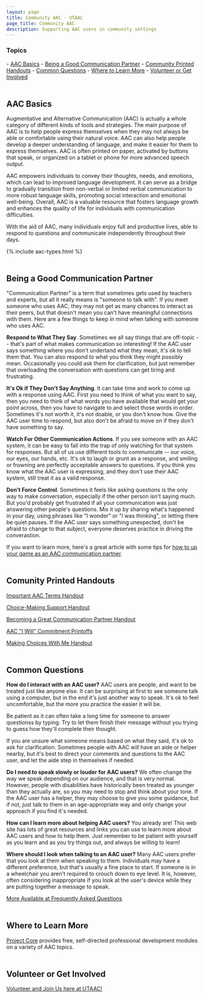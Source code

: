 ```yaml
---
layout: page
title: Community AAC - UTAAC
page_title: Community AAC
description: Supporting AAC users in community settings
---
```

<h3>Topics</h3>
- <a href="#intro">AAC Basics</a>
- <a href="#partner">Being a Good Communication Partner</a>
- <a href="#handouts">Community Printed Handouts</a>
- <a href="#questions">Common Questions</a>
- <a href="#learning">Where to Learn More</a>
- <a href="#involved">Volunteer or Get Involved</a>

<a name="intro" style='margin-bottom: 50px; display: block; visibility: hidden;'></a>
<h2>AAC Basics</h2>

Augmentative and Alternative Communication (AAC) is actually
a whole category of different kinds of tools and strategies.
The main purpose of AAC is to help people express themselves
when they may not always be able or comfortable using their natural voice. AAC can also help people develop a deeper
understanding of language, and make it easier for them
to express themselves. AAC is often printed on paper, 
activated by buttons that speak, or organized on a tablet or
phone for more advanced speech output.

AAC empowers individuals to convey their thoughts, needs, and emotions, which can lead to improved language development. It can serve as a bridge to gradually transition from non-verbal or limited verbal communication to more robust language skills, promoting social interaction and emotional well-being. Overall, AAC is a valuable resource that fosters language growth and enhances the quality of life for individuals with communication difficulties.

With the aid of AAC, many individuals enjoy full and productive lives, able to respond to questions and communicate independently throughout their days.

{% include aac-types.html %}

<a name="partner" style='margin-bottom: 50px; display: block; visibility: hidden;'></a>
<h2>Being a Good Communication Partner</h2>

"Communication Partner" is a term that sometimes gets used by teachers and experts, but all it really means is "someone to talk with". If you meet someone who uses AAC, they may not get as many chances to interact as their peers, but that doesn't mean you can't have meaningful connections with them. Here are a few things to keep in mind when talking with someone who uses AAC.

<b>Respond to What They Say</b>. Sometimes we all say things that are off-topic -- that's part of what makes communication so interesting! If the AAC user says something where you don't undertand what they mean, it's ok to tell them that. You can also respond to what you think they might possibly mean. Occasionally you could ask them for clarification, but just remember that overloading the conversation with questions can get tiring and frustrating.

<b>It's Ok if They Don't Say Anything</b>. It can take time and work to come up with a response using AAC. First you need to think of what you want to say, then you need to think of what words you have available that would get your point across, then you have to navigate to and select those words in order. Sometimes it's not worth it, it's not doable, or you don't know how. Give the AAC user time to respond, but also don't be afraid to move on if they don't have something to say.

<b>Watch For Other Communication Actions</b>. If you see someone with an AAC system, it can be easy to fall into the trap of only watching for that system for responses. But all of us use different tools to communicate -- our voice, our eyes, our hands, etc. It's ok to laugh or grunt as a response, and smiling or frowning are perfectly acceptable answers to questions. If you think you know what the AAC user is expressing, and they don't use their AAC system, still treat it as a valid response.

<b>Don't Force Control</b>. Sometimes it feels like asking questions is the only way to make conversation, especially if the other person isn't saying much. But you'd probably get frustrated if all your communication was just answering other people's questions. Mix it up by sharing what's happened in your day, using phrases like "I wonder" or "I was thinking", or letting there be quiet pauses. If the AAC user says something unexpected, don't be afraid to change to that subject, everyone deserves practice in driving the converastion.

If you want to learn more, here's a great article with some tips for <a href="https://www.assistiveware.com/learn-aac/build-communication-partner-skills">how to up your game as an AAC communication partner</a>.

<a name="handouts" style='margin-bottom: 50px; display: block; visibility: hidden;'></a>
<h2>Comunity Printed Handouts</h2>

<a href="https://www.dropbox.com/s/9kjpncfr4gfhpi5/AAC%20Definitions.pdf?dl=0">Important AAC Terms Handout</a>

<a href="https://www.dropbox.com/scl/fi/pjjf603yjwbjgrf6zrffy/Choice-Making.pdf?rlkey=ahx4v9z8ai4jvw0ntgtrisobo&dl=0">Choice-Making Support Handout</a>

<a href="https://www.dropbox.com/scl/fi/1zjsmspzvdjgwnokhvue1/communicationpartnerimg-1.PDF?rlkey=751nehchx9rlvdjs0ufsjg57q&dl=0">Becoming a Great Communication Partner Handout</a>

<a href="https://www.dropbox.com/scl/fi/udmlnv4xj0l7uw3682m06/Copy-of-miniAACflipbook.pdf?rlkey=6wew9ud7snc637sqz5fussef2&dl=0">AAC "I Will" Commitment Printoffs</a>

<a href="https://www.dropbox.com/scl/fi/yek4bfiaexiuz635edhhx/Making-Choices-With-Me.pdf?rlkey=e6i1tf8i6kxt6javgbanocs7s&dl=0">Making Choices With Me Handout</a>

<a name="questions" style='margin-bottom: 50px; display: block; visibility: hidden;'></a>
<h2>Common Questions</h2>

**How do I interact with an AAC user?**
  AAC users are people, and want to be treated just like anyone else. It can be surprising at first to see someone talk using a computer, but in the end it's just another way to speak. It's ok to feel uncomfortable, but the more you practice the easier it will be.

Be patient as it can often take a long time for someone to answer questionss by typing. Try to let them finish their message without you trying to guess how they'll complete their thought.

If you are unsure what someone means based on what they said, it's ok to ask for clarification. Sometimes people with AAC will have an aide or helper nearby, but it's best to direct your comments and questions to the AAC user, and let the aide step in themselves if needed.

**Do I need to speak slowly or louder for AAC users?**
  We often change the way we speak depending on our audience, and that is very normal. However, people with disabilities have historically been treated as younger than they actually are, so you may need to stop and think about your tone. If the AAC user has a helper, they may choose to give you some guidance, but if not, just talk to them in an age-appropriate way and only change your approach if you find it's needed.

**How can I learn more about helping AAC users?**
  You already are! This web site has lots of great resources and links you can use to learn more about AAC users and how to help them. Just remember to be patient with yourself as you learn and as you try things out, and always be willing to learn!

**Where should I look when talking to an AAC user?**
  Many AAC users prefer that you look at them when speaking to them. Individuals may have a different preference, but that's usually a fine place to start. If someone is in a wheelchair you aren't required to crouch down to eye level. It is, however, often considering inappropriate if you look at the user's device while they are putting together a message to speak.

<a href="/faq">More Available at Frequently Asked Questions</a>
		
<a name="learning" style='margin-bottom: 50px; display: block; visibility: hidden;'></a>
<h2>Where to Learn More</h2>

<a href="https://www.project-core.com/professional-development-modules/">Project Core</a> provides free, self-directed professional development modules on a variety of AAC topics.

<a name="involved" style='margin-bottom: 50px; display: block; visibility: hidden;'></a>
<h2>Volunteer or Get Involved</h2>

<a href="/about">Volunteer and Join Us here at UTAAC!</a>

<!--https://www.youtube.com/watch?v=Upu9398-MZ0-->

<!--https://www.youtube.com/watch?v=A18zyePCT_0-->

<!--https://www.youtube.com/watch?v=OzbVVslad88-->

<!--https://www.youtube.com/watch?v=Q5t7HRNEeD8-->

